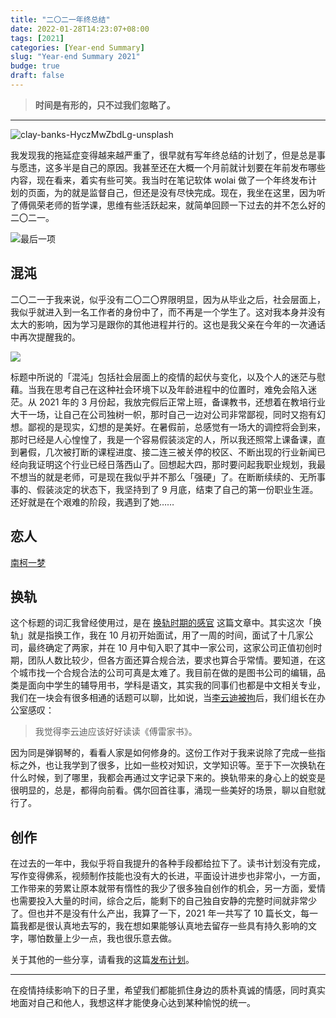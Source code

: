 ```yaml
---
title: "二〇二一年终总结"
date: 2022-01-28T14:23:07+08:00
tags: [2021]
categories: [Year-end Summary]
slug: "Year-end Summary 2021"
budge: true
draft: false
---
```


> **时间是有形的，只不过我们忽略了。**

---

![](https://dawnblog-1300625500.cos.ap-guangzhou.myqcloud.com/images/202201281724771.jpg "clay-banks-HyczMwZbdLg-unsplash")

我发现我的拖延症变得越来越严重了，很早就有写年终总结的计划了，但是总是事与愿违，这多半是自己的原因。我甚至还在大概一个月前就计划要在年前发布哪些内容，现在看来，着实有些可笑。我当时在笔记软体 wolai 做了一个年终发布计划的页面，为的就是监督自己，但还是没有尽快完成。现在，我坐在这里，因为听了傅佩荣老师的哲学课，思维有些活跃起来，就简单回顾一下过去的并不怎么好的二〇二一。

![](https://dawnblog-1300625500.cos.ap-guangzhou.myqcloud.com/images/202201281430553.png "最后一项")

## 混沌

二〇二一于我来说，似乎没有二〇二〇界限明显，因为从毕业之后，社会层面上，我似乎就进入到一名工作者的身份中了，而不再是一个学生了。这对我本身并没有太大的影响，因为学习是跟你的其他进程并行的。这也是我父亲在今年的一次通话中再次提醒我的。

![](https://dawnblog-1300625500.cos.ap-guangzhou.myqcloud.com/images/202201281440161.png)

标题中所说的「混沌」包括社会层面上的疫情的起伏与变化，以及个人的迷茫与慰藉。当我在思考自己在这种社会环境下以及年龄进程中的位置时，难免会陷入迷茫。从 2021 年的 3 月份起，我放完假后正常上班，备课教书，还想着在教培行业大干一场，让自己在公司独树一帜，那时自己一边对公司非常鄙视，同时又抱有幻想。鄙视的是现实，幻想的是美好。在暑假前，总感觉有一场大的调控将会到来，那时已经是人心惶惶了，我是一个容易假装淡定的人，所以我还照常上课备课，直到暑假，几次被打断的课程进度、接二连三被关停的校区、不断出现的行业新闻已经向我证明这个行业已经日落西山了。回想起大四，那时要问起我职业规划，我最不想当的就是老师，可是现在我似乎并不那么「强硬」了。在断断续续的、无所事事的、假装淡定的状态下，我坚持到了 9 月底，结束了自己的第一份职业生涯。还好就是在个艰难的阶段，我遇到了她……

## 恋人

[南柯一梦](https://io-oi.me/life/just-a-dream/)

## 换轨

这个标题的词汇我曾经使用过，是在 [换轨时期的感官](https://dawner.top/posts/the-period-of-changing-orbit/) 这篇文章中。其实这次「换轨」就是指换工作，我在 10 月初开始面试，用了一周的时间，面试了十几家公司，最终确定了两家，并在 10 月中旬入职了其中一家公司，这家公司正值初创时期，团队人数比较少，但各方面还算合规合法，要求也算合乎常情。要知道，在这个城市找一个合规合法的公司可真是太难了。我目前在做的是图书公司的编辑，品类是面向中学生的辅导用书，学科是语文，其实我的同事们也都是中文相关专业，我们在一块会有很多相通的话题可以聊，比如说，当[李云迪被拘](https://m.weibo.cn/search?containerid=231522type%3D1%26t%3D10%26q%3D%23%E6%9D%8E%E4%BA%91%E8%BF%AA%E5%AB%96%E5%A8%BC%E8%A2%AB%E6%8B%98%23&extparam=%23%E6%9D%8E%E4%BA%91%E8%BF%AA%E5%AB%96%E5%A8%BC%E8%A2%AB%E6%8B%98%23&luicode=10000011&lfid=100103type%3D1%26q%3D%E6%9D%8E%E4%BA%91%E8%BF%AA%E5%AB%96%E5%A8%BC%20%E5%B9%B3%E5%AE%89%E5%8C%97%E4%BA%AC)后，我们组长在办公室感叹：

> 我觉得李云迪应该好好读读《傅雷家书》。

因为同是弹钢琴的，看看人家是如何修身的。这份工作对于我来说除了完成一些指标之外，也让我学到了很多，比如一些校对知识，文学知识等。至于下一次换轨在什么时候，到了哪里，我都会再通过文字记录下来的。换轨带来的身心上的蜕变是很明显的，总是，都得向前看。偶尔回首往事，涌现一些美好的场景，聊以自慰就行了。

## 创作

在过去的一年中，我似乎将自我提升的各种手段都给拉下了。读书计划没有完成，写作变得佛系，视频制作技能也没有大的长进，平面设计进步也非常小，一方面，工作带来的劳累让原本就带有惰性的我少了很多独自创作的机会，另一方面，爱情也需要投入大量的时间，综合之后，能剩下的自己独自安静的完整时间就非常少了。但也并不是没有什么产出，我算了一下，2021 年一共写了 10 篇长文，每一篇我都是很认真地去写的，我在想如果能够认真地去留存一些具有持久影响的文字，哪怕数量上少一点，我也很乐意去做。

关于其他的一些分享，请看我的这篇[发布计划](https://www.wolai.com/kHv854Sa3Lgp3K1aWQq52m)。

---

在疫情持续影响下的日子里，希望我们都能抓住身边的质朴真诚的情感，同时真实地面对自己和他人，我想这样才能使身心达到某种愉悦的统一。
